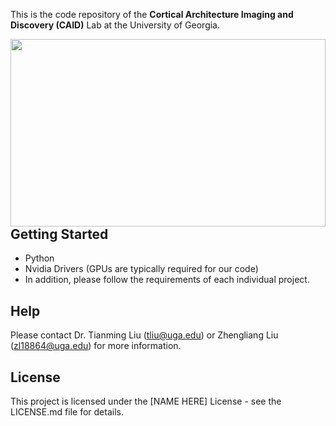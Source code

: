 This is the code repository of the **Cortical Architecture Imaging and Discovery (CAID)** Lab at the University of Georgia. 

<a href="http://caid.cs.uga.edu/"><img src="http://doc.x114.org/2013/1009/1669531381267801704.jpg" align="left" height="300" width="100%" ></a>

## Getting Started

* Python
* Nvidia Drivers (GPUs are typically required for our code)
* In addition, please follow the requirements of each individual project.

## Help

Please contact Dr. Tianming Liu (tliu@uga.edu) or Zhengliang Liu (zl18864@uga.edu) for more information. 

## License

This project is licensed under the [NAME HERE] License - see the LICENSE.md file for details.
